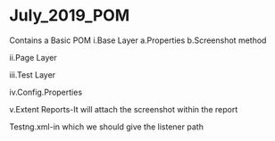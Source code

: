 # July_2019_POM

Contains a Basic POM
i.Base Layer
  a.Properties
  b.Screenshot method
  
ii.Page Layer

iii.Test Layer

iv.Config.Properties

v.Extent Reports-It will attach the screenshot within the report


Testng.xml-in which we should give the listener path 
